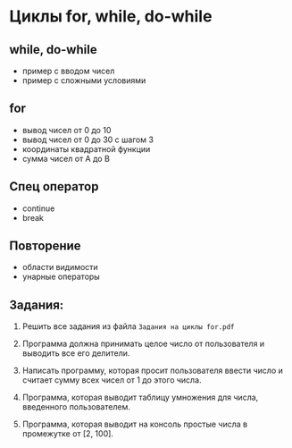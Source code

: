 # Циклы for, while, do-while

## while, do-while
* пример с вводом чисел 
* пример с сложными условиями

## for
*  вывод чисел от 0 до 10
*  вывод чисел от 0 до 30 с шагом 3
*  координаты квадратной функции 
*  сумма чисел от A до B 

## Спец оператор 
* continue 
* break 

## Повторение 
* области видимости 
* унарные операторы

## Задания: 

1. Решить все задания из файла `Задания на циклы for.pdf`

2. Программа должна принимать целое число от пользователя и выводить все его делители.

3. Написать программу, которая просит пользователя ввести число и считает сумму всех чисел от 1 до этого числа.

4. Программа, которая выводит таблицу умножения для числа, введенного пользователем.

5. Программа, которая выводит на консоль простые числа в промежутке от [2, 100].
